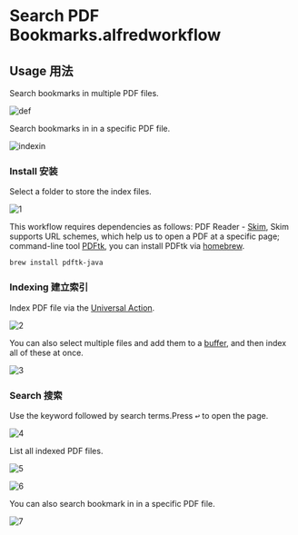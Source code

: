 # Search PDF Bookmarks.alfredworkflow

## Usage 用法

Search bookmarks in multiple PDF files.

![def](https://github.com/HF706/My_Alfred_workflow/assets/34521475/19a1f243-8fc1-484c-b6f9-24f1668c1288)

Search bookmarks in in a specific PDF file.

![indexin](https://github.com/HF706/My_Alfred_workflow/assets/34521475/2ff37565-c4f3-49f0-9b62-0d3160ec4c44)


### Install 安装

Select a folder to store the index files.

![1](https://github.com/HF706/My_Alfred_workflow/assets/34521475/80fb1770-4cdd-46a3-93cf-b997be1805ec)

This workflow requires dependencies as follows: 
PDF Reader - [Skim](https://skim-app.sourceforge.io), Skim supports URL schemes, which help us to open a PDF at a specific page;
command-line tool [PDFtk](https://formulae.brew.sh/formula/pdftk-java), you can install PDFtk via [homebrew](https://brew.sh).

```
brew install pdftk-java
```

### Indexing 建立索引

Index PDF file via the [Universal Action](https://www.alfredapp.com/help/features/universal-actions/).

![2](https://github.com/HF706/My_Alfred_workflow/assets/34521475/11870089-274a-4b99-929c-0d51f23fabf4)

You can also select multiple files and add them to a [buffer](https://www.alfredapp.com/help/features/file-search/#file-buffer), and then index all of these at once.

![3](https://github.com/HF706/My_Alfred_workflow/assets/34521475/f6407e68-b861-499e-ae71-4cf26b5dea73)

### Search 搜索

Use the keyword followed by search terms.Press <kbd>↩</kbd> to open the page.

![4](https://github.com/HF706/My_Alfred_workflow/assets/34521475/e7d70396-2ace-4881-8554-699359938505)

List all indexed PDF files.

![5](https://github.com/HF706/My_Alfred_workflow/assets/34521475/dbe063f4-41fc-4042-9621-f3e1def364a5)

![6](https://github.com/HF706/My_Alfred_workflow/assets/34521475/6a4cd4a6-649a-40eb-aa42-38a054f812a8)

You can also search bookmark in in a specific PDF file.

![7](https://github.com/HF706/My_Alfred_workflow/assets/34521475/cbebded9-735e-4cd3-80bc-2dbb093c3d21)
